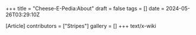 +++
title = "Cheese-E-Pedia:About"
draft = false
tags = []
date = 2024-05-26T03:29:10Z

[Article]
contributors = ["Stripes"]
gallery = []
+++
text/x-wiki